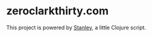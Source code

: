 zeroclarkthirty.com
===

This project is powered by [Stanley](https://github.com/ckampfe/stanley), a
little Clojure script.
